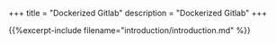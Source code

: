 +++
title = "Dockerized Gitlab"
description = "Dockerized Gitlab"
+++

{{%excerpt-include filename="introduction/introduction.md" %}}
